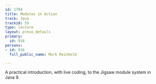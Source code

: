 ```yaml
---
id: 1704
title: Modules in Action
track: Java
trackid: 55
type: lecture
layout: preso_details
primary:
  id: 916
persons:
- id: 916
  full_public_name: Mark Reinhold

---
```

A practical introduction, with live coding, to the Jigsaw module system in Java 9.